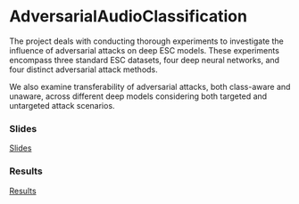 # AdversarialAudioClassification

The project deals with conducting thorough experiments to investigate the influence of adversarial attacks on deep ESC models. These experiments encompass three standard ESC datasets, four deep neural networks, and four distinct adversarial attack methods.

We also examine transferability of adversarial attacks, both class-aware and unaware, across different deep models considering both targeted and untargeted attack scenarios.

### Slides
[Slides](https://drive.google.com/file/d/1M7Tqll-uw1JxA4CziRJ59d7gZkiMCcGT/view?usp=sharing)

### Results
[Results](https://docs.google.com/spreadsheets/d/1XqUkbvIkWKFGIn7iM9qxf_aic262oZAPmHTzMqznIqY/edit?usp=sharing)
